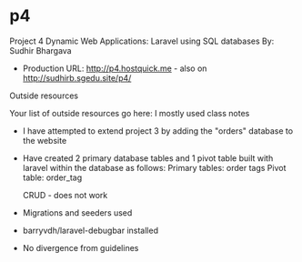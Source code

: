 # p4
Project 4 Dynamic Web Applications: Laravel using SQL databases
By: Sudhir Bhargava
+ Production URL: <http://p4.hostquick.me> - also on http://sudhirb.sgedu.site/p4/

Outside resources

Your list of outside resources go here: I mostly used class notes 

- I have attempted to extend project 3 by adding the "orders" database to the website
- Have created 2 primary database tables and 1 pivot table built with laravel within the database as follows:
	Primary tables:
	order
	tags
	Pivot table:
	order_tag
	
	CRUD - does not work
	
- Migrations and seeders used 
- barryvdh/laravel-debugbar installed
- No divergence from guidelines








